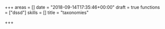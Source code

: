 +++
areas = []
date = "2018-09-14T17:35:46+00:00"
draft = true
functions = ["dssd"]
skills = []
title = "taxonomies"

+++

